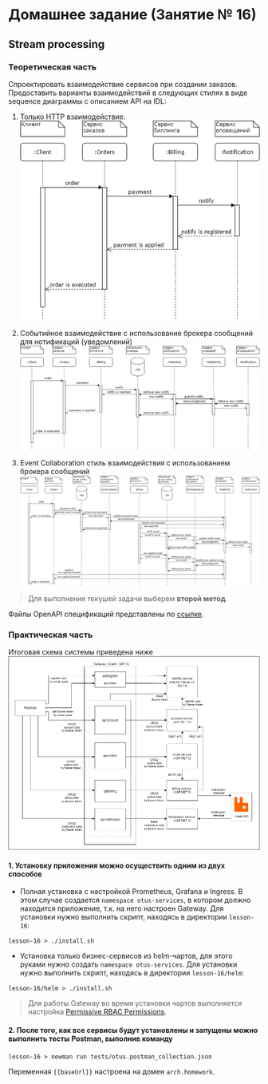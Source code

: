 # Домашнее задание (Занятие № 16)

## Stream processing

### Теоретическая часть

Спроектировать взаимодействие сервисов при создании заказов. Предоставить варианты взаимодействий в следующих стилях в виде sequence диаграммы с описанием API на IDL:

1. Только HTTP взаимодействие.
![HTTP взаимодействие](img/theory-http-collaboration.png)

1. Cобытийное взаимодействие с использование брокера сообщений для нотификаций (уведомлений)
![Комбинированное взаимодействие](img/theory-http-event-collaboration.png)

1. Event Collaboration cтиль взаимодействия с использованием брокера сообщений
![Событийное взаимодействие](img/theory-event-collaboration.png)

> Для выполнения текушей задачи выберем **второй метод**.

Файлы OpenAPI спецификаций представлены по [ссылке](openapi/).

### Практическая часть

Итоговая схема системы приведена ниже
![Схема архитектуры системы](img/practise-scheme.png)

#### 1. Установку приложения можно осуществить одним из двух способов

- Полная установка с настройкой Prometheus, Grafana и Ingress. В этом случае создается `namespace otus-services`, в котором должно находится приложение, т.к. на него настроен Gateway. Для установки нужно выполнить скрипт, находясь в директории `lesson-16`:

```shell
lesson-16 > ./install.sh
```

- Установка только бизнес-сервисов из helm-чартов, для этого руками нужно создать `namespace otus-services`. Для установки нужно выполнить скрипт, находясь в директории `lesson-16/helm`:

```shell
lesson-16/helm > ./install.sh
```

> Для работы Gateway во время установки чартов выполняется настройка [Permissive RBAC Permissions](https://kubernetes.io/docs/reference/access-authn-authz/rbac/#permissive-rbac-permissions).

#### 2. После того, как все сервисы будут установлены и запущены можно выполнить тесты Postman, выполнив команду

```shell
lesson-16 > newman run tests/otus.postman_collection.json
```

Переменная `{{baseUrl}}` настроена на домен `arch.homework`.

